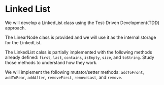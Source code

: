 # Linked List

We will develop a LinkedList class using the Test-Driven Development(TDD)
approach.

The LinearNode class is provided and we will use it as the internal storage for
the LinkedList.

The LinkedList calss is partially implemented with the following methods already
defined: ```first```, ```last```, ```contains```, ```isEmpty```, ```size```,
and ```toString```. Study those methods to understand how they work.

We will implement the following mutator/setter methods: ```addToFront```,
```addToRear```, ```addAfter```, ```removeFirst```, ```removeLast```, and
```remove```.
